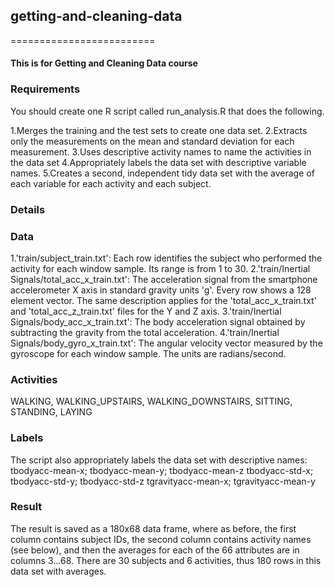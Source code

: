 ## getting-and-cleaning-data
=========================

#### This is for Getting and Cleaning Data course


### Requirements


You should create one R script called run_analysis.R that does the following.  
 
1.Merges the training and the test sets to create one data set.
2.Extracts only the measurements on the mean and standard deviation for each measurement. 
3.Uses descriptive activity names to name the activities in the data set
4.Appropriately labels the data set with descriptive variable names. 
5.Creates a second, independent tidy data set with the average of each variable for each activity and each subject. 

### Details

### Data
1.'train/subject_train.txt': Each row identifies the subject who performed the activity for each window sample. Its range is from 1 to 30.
2.'train/Inertial Signals/total_acc_x_train.txt': The acceleration signal from the smartphone accelerometer X axis in standard gravity units 'g'. Every row shows a 128 element vector. The same description applies for the 'total_acc_x_train.txt' and 'total_acc_z_train.txt' files for the Y and Z axis.
3.'train/Inertial Signals/body_acc_x_train.txt': The body acceleration signal obtained by subtracting the gravity from the total acceleration.
4.'train/Inertial Signals/body_gyro_x_train.txt': The angular velocity vector measured by the gyroscope for each window sample. The units are radians/second.

### Activities
WALKING, WALKING_UPSTAIRS, WALKING_DOWNSTAIRS, SITTING, STANDING, LAYING

### Labels
The script also appropriately labels the data set with descriptive names: 
tbodyacc-mean-x;    tbodyacc-mean-y;    tbodyacc-mean-z
tbodyacc-std-x;     tbodyacc-std-y;     tbodyacc-std-z
tgravityacc-mean-x; tgravityacc-mean-y

### Result
The result is saved as a 180x68 data frame, where as before, the first column contains subject IDs, the second column contains activity names (see below), and then the averages for each of the 66 attributes are in columns 3...68. There are 30 subjects and 6 activities, thus 180 rows in this data set with averages.